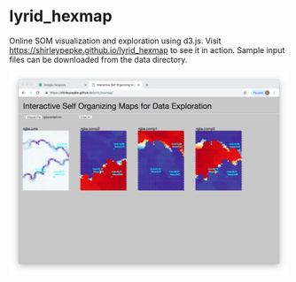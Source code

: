 # lyrid_hexmap
Online SOM visualization and exploration using d3.js. 
Visit https://shirleypepke.github.io/lyrid_hexmap to see it in action. Sample input files can be downloaded from the data directory.


![Screenshot](hexmap.png)
